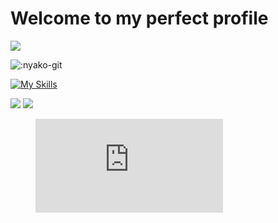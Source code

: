 # Welcome to my perfect profile

<img src="https://wakatime.com/badge/user/a9a6a0b4-5214-46c2-92c7-bc0d702b3192.svg" />


![:nyako-git](https://count.getloli.com/get/@:Pazzan_github?theme=asoul)

[![My Skills](https://skillicons.dev/icons?i=ts,vscode,js,discord,bots,css,html,electron,svelte,react,express,nest,nodejs,ps,pr,mysql,github&perline=7)](https://skillicons.dev)

<img src="https://github-readme-stats.vercel.app/api?username=pazzann&count_private=true&theme=midnight-purple&show_icons=true%22%3E">
<img src="https://github-readme-stats.vercel.app/api/top-langs?username=pazzann&count_private=true&theme=midnight-purple&layout=compact%22%3E">

<figure><embed src="https://wakatime.com/share/@a9a6a0b4-5214-46c2-92c7-bc0d702b3192/53d1fcb0-84ee-4ddc-8263-746a62c513c9.svg"></embed></figure>
